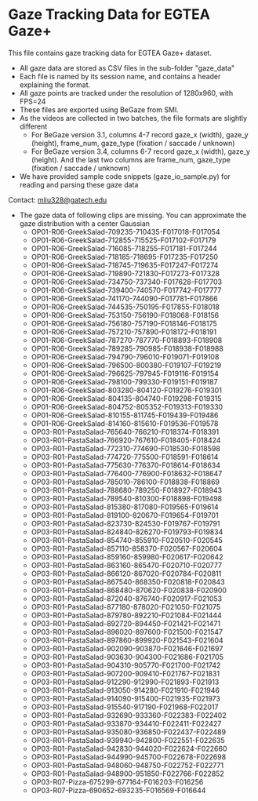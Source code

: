 # Gaze Tracking Data for EGTEA Gaze+

This file contains gaze tracking data for EGTEA Gaze+ dataset. 

* All gaze data are stored as CSV files in the sub-folder "gaze_data"
* Each file is named by its session name, and contains a header explaining the format.
* All gaze points are tracked under the resolution of 1280x960, with FPS=24
* These files are exported using BeGaze from SMI. 
* As the videos are collected in two batches, the file formats are slightly different
	* For BeGaze version 3.1, columns 4-7 record gaze_x (width), gaze_y (height), frame_num, gaze_type (fixation / saccade / unknown)
	* For BeGaze version 3.4, columns 6-7 record gaze_x (width), gaze_y (height). And the last two columns are frame_num, gaze_type (fixation / saccade / unknown)
* We have provided sample code snippets (gaze_io_sample.py) for reading and parsing these gaze data


Contact: mliu328@gatech.edu


* The gaze data of following clips are missing. You can approximate the gaze distribution with a center Gaussian
	* OP01-R06-GreekSalad-709235-710435-F017018-F017054
	* OP01-R06-GreekSalad-712855-715525-F017102-F017179
	* OP01-R06-GreekSalad-716085-718255-F017181-F017244
	* OP01-R06-GreekSalad-718185-718695-F017235-F017250
	* OP01-R06-GreekSalad-718745-719635-F017247-F017274
	* OP01-R06-GreekSalad-719890-721830-F017273-F017328
	* OP01-R06-GreekSalad-734750-737340-F017628-F017703
	* OP01-R06-GreekSalad-739400-740570-F017742-F017777
	* OP01-R06-GreekSalad-741170-744090-F017781-F017866
	* OP01-R06-GreekSalad-744535-750195-F017855-F018018
	* OP01-R06-GreekSalad-753150-756190-F018068-F018156
	* OP01-R06-GreekSalad-756180-757190-F018146-F018175
	* OP01-R06-GreekSalad-757210-757890-F018172-F018191
	* OP01-R06-GreekSalad-787270-787770-F018893-F018908
	* OP01-R06-GreekSalad-789285-790985-F018938-F018988
	* OP01-R06-GreekSalad-794790-796010-F019071-F019108
	* OP01-R06-GreekSalad-796500-800380-F019107-F019219
	* OP01-R06-GreekSalad-796625-797945-F019116-F019154
	* OP01-R06-GreekSalad-798100-799330-F019151-F019187
	* OP01-R06-GreekSalad-803280-804120-F019276-F019301
	* OP01-R06-GreekSalad-804135-804740-F019298-F019315
	* OP01-R06-GreekSalad-804752-805352-F019313-F019330
	* OP01-R06-GreekSalad-810155-811745-F019439-F019486
	* OP01-R06-GreekSalad-814160-815610-F019536-F019578
	* OP03-R01-PastaSalad-765640-766210-F018374-F018391
	* OP03-R01-PastaSalad-766920-767610-F018405-F018424
	* OP03-R01-PastaSalad-772310-774690-F018530-F018598
	* OP03-R01-PastaSalad-774720-775500-F018591-F018614
	* OP03-R01-PastaSalad-775630-776370-F018614-F018634
	* OP03-R01-PastaSalad-776400-776900-F018632-F018647
	* OP03-R01-PastaSalad-785010-786100-F018838-F018869
	* OP03-R01-PastaSalad-788680-789250-F018927-F018943
	* OP03-R01-PastaSalad-789540-810300-F018898-F019498
	* OP03-R01-PastaSalad-815380-817080-F019565-F019614
	* OP03-R01-PastaSalad-819100-820670-F019654-F019701
	* OP03-R01-PastaSalad-823730-824530-F019767-F019791
	* OP03-R01-PastaSalad-824840-826270-F019793-F019834
	* OP03-R01-PastaSalad-854740-855910-F020510-F020545
	* OP03-R01-PastaSalad-857110-858370-F020567-F020604
	* OP03-R01-PastaSalad-859160-859980-F020617-F020642
	* OP03-R01-PastaSalad-863160-865470-F020710-F020777
	* OP03-R01-PastaSalad-866120-867020-F020784-F020811
	* OP03-R01-PastaSalad-867540-868350-F020818-F020843
	* OP03-R01-PastaSalad-868480-870620-F020838-F020900
	* OP03-R01-PastaSalad-872040-876740-F020917-F021053
	* OP03-R01-PastaSalad-877180-878020-F021050-F021075
	* OP03-R01-PastaSalad-879780-892210-F021084-F021444
	* OP03-R01-PastaSalad-892720-894450-F021421-F021471
	* OP03-R01-PastaSalad-896020-897600-F021500-F021547
	* OP03-R01-PastaSalad-897860-899920-F021543-F021604
	* OP03-R01-PastaSalad-902090-903870-F021646-F021697
	* OP03-R01-PastaSalad-903630-904300-F021686-F021705
	* OP03-R01-PastaSalad-904310-905770-F021700-F021742
	* OP03-R01-PastaSalad-907200-909410-F021767-F021831
	* OP03-R01-PastaSalad-912290-912990-F021893-F021913
	* OP03-R01-PastaSalad-913050-914280-F021910-F021946
	* OP03-R01-PastaSalad-914090-915400-F021935-F021973
	* OP03-R01-PastaSalad-915540-917190-F021968-F022017
	* OP03-R01-PastaSalad-932690-933360-F022383-F022402
	* OP03-R01-PastaSalad-933870-934410-F022411-F022427
	* OP03-R01-PastaSalad-935080-936850-F022437-F022489
	* OP03-R01-PastaSalad-939940-942800-F022551-F022635
	* OP03-R01-PastaSalad-942830-944020-F022624-F022660
	* OP03-R01-PastaSalad-944990-945700-F022678-F022698
	* OP03-R01-PastaSalad-948060-948750-F022752-F022771
	* OP03-R01-PastaSalad-948900-951850-F022766-F022852
	* OP03-R07-Pizza-675299-677164-F016203-F016256
	* OP03-R07-Pizza-690652-693235-F016569-F016644


